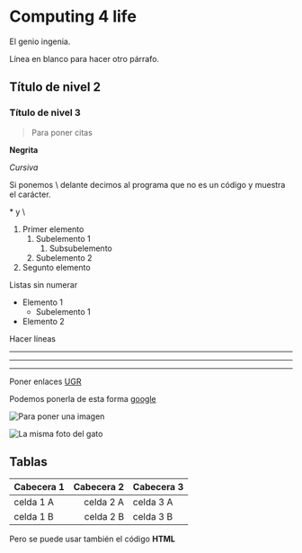 # Computing 4 life

El genio ingenia.

Línea en blanco para hacer otro párrafo.

## Título de nivel 2

### Título de nivel 3

>Para poner citas

**Negrita**

_Cursiva_

Si ponemos \ delante decimos al programa que no es un código y muestra el carácter.

\* y \\

1. Primer elemento
   1. Subelemento 1
       1. Subsubelemento
   1. Subelemento 2
1. Segunto elemento

Listas sin numerar

* Elemento 1
   * Subelemento 1
* Elemento 2

Hacer líneas

------------------------
________________________
- - - - - - - - - - - - 

Poner enlaces [UGR](http://www.ugr.es)

Podemos ponerla de esta forma [google]

[google]: http://www.google.es

![Para poner una imagen](https://upload.wikimedia.org/wikipedia/commons/thumb/4/4d/Cat_November_2010-1a.jpg/220px-Cat_November_2010-1a.jpg "Mi gato")

![La misma foto del gato][gatico]

[gatico]: http://images.eonline.com/eol_images/Entire_Site/201693//rs_454x302-161003121830-gato1.jpg

## Tablas

|Cabecera 1|Cabecera 2|Cabecera 3|
|----------|---------:|:---------|
|celda 1 A |celda 2 A |celda 3 A |
|celda 1 B |celda 2 B |celda 3 B |

Pero se puede usar también el código **HTML**
